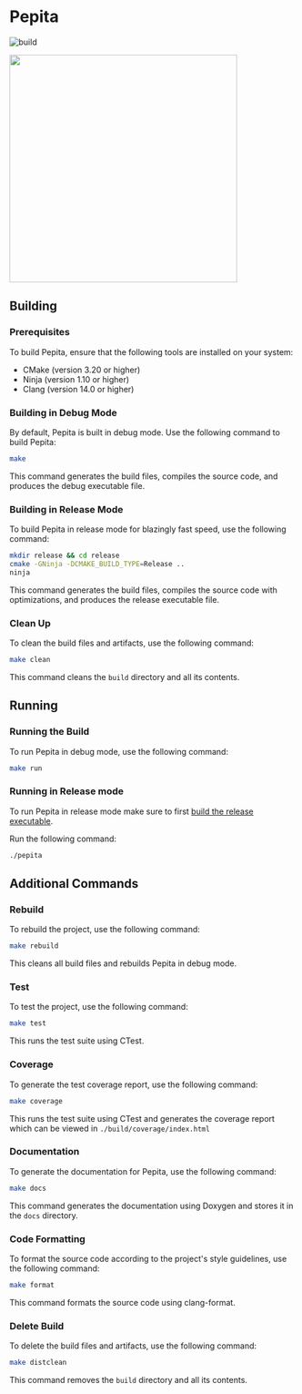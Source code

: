 # Pepita

![build](https://github.com/wonbyte/pepita/actions/workflows/build.yml/badge.svg)

<p align="left">
  <img width="400" height="400" src="">
</p>

## Building

### Prerequisites
To build Pepita, ensure that the following tools are installed on your system:
- CMake (version 3.20 or higher)
- Ninja (version 1.10 or higher)
- Clang (version 14.0 or higher)

### Building in Debug Mode
By default, Pepita is built in debug mode. Use the following command to build Pepita:

```bash
make
```

This command generates the build files, compiles the source code, and produces the debug executable file.

### Building in Release Mode

To build Pepita in release mode for blazingly fast speed, use the following command:
```bash
mkdir release && cd release
cmake -GNinja -DCMAKE_BUILD_TYPE=Release ..
ninja
```

This command generates the build files, compiles the source code with optimizations, and produces the release executable file.

### Clean Up
To clean the build files and artifacts, use the following command:
```bash
make clean
```

This command cleans the `build` directory and all its contents.

## Running

### Running the Build
To run Pepita in debug mode, use the following command:

```bash
make run
```

### Running in Release mode
To run Pepita in release mode make sure to first [build the release executable](#building-in-release-mode).

Run the following command:

```bash
./pepita
```

## Additional Commands

### Rebuild

To rebuild the project, use the following command:

```bash
make rebuild
```
This cleans all build files and rebuilds Pepita in debug mode.

### Test

To test the project, use the following command:

```bash
make test
```
This runs the test suite using CTest.

### Coverage

To generate the test coverage report, use the following command:

```bash
make coverage
```
This runs the test suite using CTest and generates the coverage report which can be viewed in `./build/coverage/index.html`

### Documentation

To generate the documentation for Pepita, use the following command:

```bash
make docs
```

This command generates the documentation using Doxygen and stores it in the `docs` directory.

### Code Formatting

To format the source code according to the project's style guidelines, use the following command:

```bash
make format
```

This command formats the source code using clang-format.

### Delete Build
To delete the build files and artifacts, use the following command:
```bash
make distclean
```
This command removes the `build` directory and all its contents.
